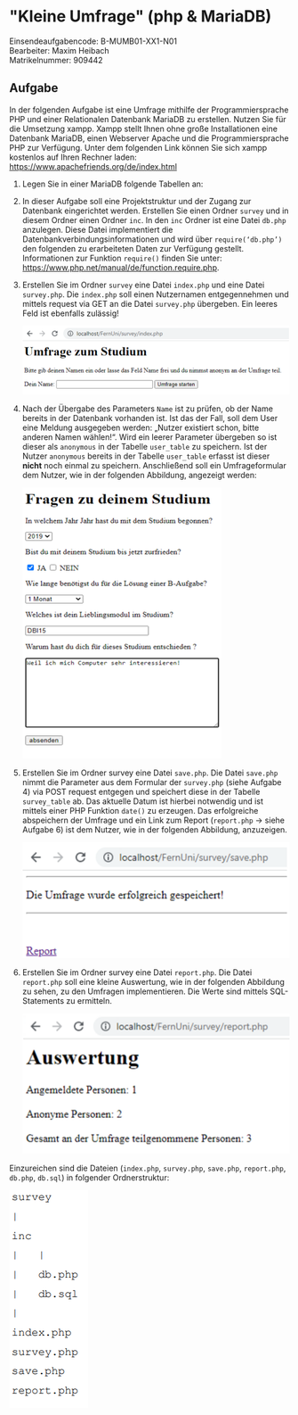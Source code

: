 # "Kleine Umfrage" (php & MariaDB)
Einsendeaufgabencode: B-MUMB01-XX1-N01  
Bearbeiter: Maxim Heibach  
Matrikelnummer: 909442      

## Aufgabe
In der folgenden Aufgabe ist eine Umfrage mithilfe der Programmiersprache PHP und einer Relationalen Datenbank MariaDB zu erstellen.
Nutzen Sie für die Umsetzung xampp. Xampp stellt Ihnen ohne große Installationen eine Datenbank MariaDB, einen Webserver Apache und die Programmiersprache PHP zur Verfügung. Unter dem folgenden Link können Sie sich xampp kostenlos auf Ihren Rechner laden:
https://www.apachefriends.org/de/index.html

1. Legen Sie in einer MariaDB folgende Tabellen an:

2. In dieser Aufgabe soll eine Projektstruktur und der Zugang zur Datenbank eingerichtet werden.
Erstellen Sie einen Ordner `survey` und in diesem Ordner einen Ordner `inc`. In den `inc` Ordner ist eine Datei `db.php` anzulegen. Diese Datei implementiert die Datenbankverbindungsinformationen und wird über `require(‘db.php’)` den folgenden zu erarbeiteten Daten zur Verfügung gestellt. Informationen zur Funktion `require()` finden Sie unter:
https://www.php.net/manual/de/function.require.php. 

3. Erstellen Sie im Ordner `survey` eine Datei `index.php` und eine Datei `survey.php`. Die `index.php` soll einen Nutzernamen entgegennehmen und mittels request via GET an die Datei `survey.php` übergeben. Ein leeres Feld ist ebenfalls zulässig!

    ![Aufgabe 3](pictures/task3.png)

4. Nach der Übergabe des Parameters `Name` ist zu prüfen, ob der Name bereits in der Datenbank vorhanden ist. Ist das der Fall, soll dem User eine Meldung ausgegeben werden: „Nutzer existiert schon, bitte anderen Namen wählen!“. Wird ein leerer Parameter übergeben so ist dieser als `anonymous` in der Tabelle `user_table` zu speichern. Ist der Nutzer `anonymous` bereits in der Tabelle `user_table` erfasst ist dieser **nicht** noch einmal zu speichern. Anschließend soll ein Umfrageformular dem Nutzer, wie in der folgenden Abbildung, angezeigt werden: 

    ![Aufgabe 4](pictures/task4.png)

5. Erstellen Sie im Ordner survey eine Datei `save.php`. Die Datei `save.php` nimmt die Parameter aus dem Formular der `survey.php` (siehe Aufgabe 4) via POST request entgegen und speichert diese in der Tabelle `survey_table` ab. Das aktuelle Datum ist hierbei notwendig und ist mittels einer PHP Funktion `date()` zu erzeugen. Das erfolgreiche abspeichern der Umfrage und ein Link zum Report (`report.php` -> siehe Aufgabe 6) ist dem Nutzer, wie in der folgenden Abbildung, anzuzeigen.

    ![Aufgabe 5](pictures/task5.png)

6. Erstellen Sie im Ordner survey eine Datei `report.php`. Die Datei `report.php` soll eine kleine Auswertung, wie in der folgenden Abbildung zu sehen, zu den Umfragen implementieren. Die Werte sind mittels SQL-Statements zu ermitteln.

    ![Aufgabe 6](pictures/task6.png)

Einzureichen sind die Dateien (`index.php`, `survey.php`, `save.php`, `report.php`, `db.php`, `db.sql`) in folgender Ordnerstruktur: 

![structure](pictures/structure.png)
